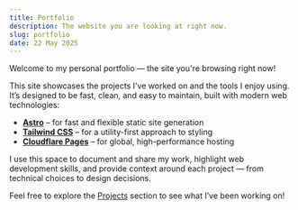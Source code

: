 ```yaml
---
title: Portfolio
description: The website you are looking at right now.
slug: portfolio
date: 22 May 2025
---
```

Welcome to my personal portfolio — the site you're browsing right now!

This site showcases the projects I’ve worked on and the tools I enjoy using. It’s designed to be fast, clean, and easy to maintain, built with modern web technologies:

- **[Astro](https://astro.build/)** – for fast and flexible static site generation
- **[Tailwind CSS](https://tailwindcss.com/)** – for a utility-first approach to styling
- **[Cloudflare Pages](https://pages.cloudflare.com/)** – for global, high-performance hosting

I use this space to document and share my work, highlight web development skills, and provide context around each project — from technical choices to design decisions.

Feel free to explore the [Projects](/projects) section to see what I’ve been working on!